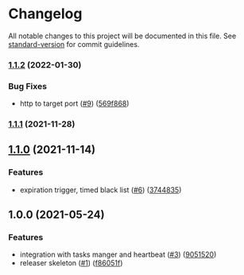 # Changelog

All notable changes to this project will be documented in this file. See [standard-version](https://github.com/conventional-changelog/standard-version) for commit guidelines.

### [1.1.2](https://github.com/MapColonies/Task-Liberator/compare/v1.1.1...v1.1.2) (2022-01-30)


### Bug Fixes

* http to target port ([#9](https://github.com/MapColonies/Task-Liberator/issues/9)) ([569f868](https://github.com/MapColonies/Task-Liberator/commit/569f868842a992784a632dcc513bc200a34350fd))

### [1.1.1](https://github.com/MapColonies/Task-Liberator/compare/v1.1.0...v1.1.1) (2021-11-28)

## [1.1.0](https://github.com/MapColonies/Task-Liberator/compare/v1.0.0...v1.1.0) (2021-11-14)


### Features

* expiration trigger, timed black list ([#6](https://github.com/MapColonies/Task-Liberator/issues/6)) ([3744835](https://github.com/MapColonies/Task-Liberator/commit/3744835e9bcee33627c35e9ddf132eee3d75053a))

## 1.0.0 (2021-05-24)


### Features

* integration with tasks manger and heartbeat ([#3](https://github.com/MapColonies/Task-Liberator/issues/3)) ([9051520](https://github.com/MapColonies/Task-Liberator/commit/9051520a1c9e696281e3df2f7dfbd6b5dbbae11e))
* releaser skeleton ([#1](https://github.com/MapColonies/Task-Liberator/issues/1)) ([f86051f](https://github.com/MapColonies/Task-Liberator/commit/f86051f5fe0133180420f9a2b1e8aa6b87bafed5))
